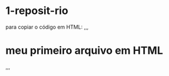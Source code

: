 # 1-reposit-rio

para copiar o código em HTML:
,,, 

<html>
<h1>meu primeiro arquivo em HTML</h1>
</html>
,,,

